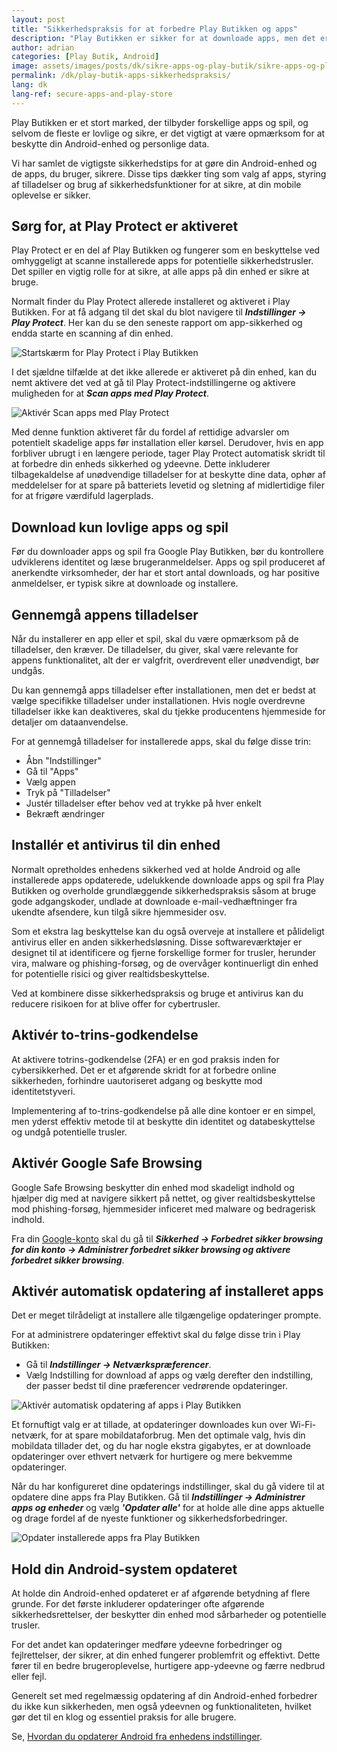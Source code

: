 ```yaml
---
layout: post
title: "Sikkerhedspraksis for at forbedre Play Butikken og apps"
description: "Play Butikken er sikker for at downloade apps, men det er også vigtigt at følge grundlæggende sikkerhedstips og tilføje ekstra beskyttelse. Se, hvordan du forbedrer sikkerheden på din enhed."
author: adrian
categories: [Play Butik, Android]
image: assets/images/posts/dk/sikre-apps-og-play-butik/sikre-apps-og-play-butik.png
permalink: /dk/play-butik-apps-sikkerhedspraksis/
lang: dk
lang-ref: secure-apps-and-play-store
---
```


Play Butikken er et stort marked, der tilbyder forskellige apps og spil, og selvom de fleste er lovlige og sikre, er det vigtigt at være opmærksom for at beskytte din Android-enhed og personlige data.

Vi har samlet de vigtigste sikkerhedstips for at gøre din Android-enhed og de apps, du bruger, sikrere. Disse tips dækker ting som valg af apps, styring af tilladelser og brug af sikkerhedsfunktioner for at sikre, at din mobile oplevelse er sikker.

## Sørg for, at Play Protect er aktiveret

Play Protect er en del af Play Butikken og fungerer som en beskyttelse ved omhyggeligt at scanne installerede apps for potentielle sikkerhedstrusler. Det spiller en vigtig rolle for at sikre, at alle apps på din enhed er sikre at bruge.

Normalt finder du Play Protect allerede installeret og aktiveret i Play Butikken. For at få adgang til det skal du blot navigere til **_Indstillinger → Play Protect_**. Her kan du se den seneste rapport om app-sikkerhed og endda starte en scanning af din enhed.

<img alt="Startskærm for Play Protect i Play Butikken" title="Startskærm for Play Protect i Play Butikken" loading="lazy" class="article-image large-width-img" src="{{site.baseurl}}/assets/images/posts/dk/sikre-apps-og-play-butik/play-protect-hovedskarm.jpg">

I det sjældne tilfælde at det ikke allerede er aktiveret på din enhed, kan du nemt aktivere det ved at gå til Play Protect-indstillingerne og aktivere muligheden for at ***Scan apps med Play Protect***.

<img alt="Aktivér Scan apps med Play Protect" title="Aktivér Scan apps med Play Protect" loading="lazy" class="article-image large-width-img" src="{{site.baseurl}}/assets/images/posts/dk/sikre-apps-og-play-butik/aktiver-scanning-af-apps-med-play-protect.jpg">

Med denne funktion aktiveret får du fordel af rettidige advarsler om potentielt skadelige apps før installation eller kørsel. Derudover, hvis en app forbliver ubrugt i en længere periode, tager Play Protect automatisk skridt til at forbedre din enheds sikkerhed og ydeevne. Dette inkluderer tilbagekaldelse af unødvendige tilladelser for at beskytte dine data, ophør af meddelelser for at spare på batteriets levetid og sletning af midlertidige filer for at frigøre værdifuld lagerplads.

## Download kun lovlige apps og spil

Før du downloader apps og spil fra Google Play Butikken, bør du kontrollere udviklerens identitet og læse brugeranmeldelser. Apps og spil produceret af anerkendte virksomheder, der har et stort antal downloads, og har positive anmeldelser, er typisk sikre at downloade og installere.

## Gennemgå appens tilladelser

Når du installerer en app eller et spil, skal du være opmærksom på de tilladelser, den kræver. De tilladelser, du giver, skal være relevante for appens funktionalitet, alt der er valgfrit, overdrevent eller unødvendigt, bør undgås.

Du kan gennemgå apps tilladelser efter installationen, men det er bedst at vælge specifikke tilladelser under installationen. Hvis nogle overdrevne tilladelser ikke kan deaktiveres, skal du tjekke producentens hjemmeside for detaljer om dataanvendelse.

For at gennemgå tilladelser for installerede apps, skal du følge disse trin:

- Åbn "Indstillinger"
- Gå til "Apps"
- Vælg appen
- Tryk på "Tilladelser"
- Justér tilladelser efter behov ved at trykke på hver enkelt
- Bekræft ændringer

## Installér et antivirus til din enhed

Normalt opretholdes enhedens sikkerhed ved at holde Android og alle installerede apps opdaterede, udelukkende downloade apps og spil fra Play Butikken og overholde grundlæggende sikkerhedspraksis såsom at bruge gode adgangskoder, undlade at downloade e-mail-vedhæftninger fra ukendte afsendere, kun tilgå sikre hjemmesider osv.

Som et ekstra lag beskyttelse kan du også overveje at installere et pålideligt antivirus eller en anden sikkerhedsløsning. Disse softwareværktøjer er designet til at identificere og fjerne forskellige former for trusler, herunder vira, malware og phishing-forsøg, og de overvåger kontinuerligt din enhed for potentielle risici og giver realtidsbeskyttelse.

Ved at kombinere disse sikkerhedspraksis og bruge et antivirus kan du reducere risikoen for at blive offer for cybertrusler.

## Aktivér to-trins-godkendelse

At aktivere totrins-godkendelse (2FA) er en god praksis inden for cybersikkerhed. Det er et afgørende skridt for at forbedre online sikkerheden, forhindre uautoriseret adgang og beskytte mod identitetstyveri.

Implementering af to-trins-godkendelse på alle dine kontoer er en simpel, men yderst effektiv metode til at beskytte din identitet og databeskyttelse og undgå potentielle trusler.

## Aktivér Google Safe Browsing

Google Safe Browsing beskytter din enhed mod skadeligt indhold og hjælper dig med at navigere sikkert på nettet, og giver realtidsbeskyttelse mod phishing-forsøg, hjemmesider inficeret med malware og bedragerisk indhold.

Fra din [Google-konto](https://myaccount.google.com/security) skal du gå til **_Sikkerhed → Forbedret sikker browsing for din konto → Administrer forbedret sikker browsing og aktivere forbedret sikker browsing_**.

## Aktivér automatisk opdatering af installeret apps

Det er meget tilrådeligt at installere alle tilgængelige opdateringer prompte.

For at administrere opdateringer effektivt skal du følge disse trin i Play Butikken:

- Gå til **_Indstillinger → Netværkspræferencer_**.
- Vælg Indstilling for download af apps og vælg derefter den indstilling, der passer bedst til dine præferencer vedrørende opdateringer.

<img alt="Aktivér automatisk opdatering af apps i Play Butikken" title="Aktivér automatisk opdatering af apps i Play Butikken" loading="lazy" class="article-image large-width-img" src="{{site.baseurl}}/assets/images/posts/dk/sikre-apps-og-play-butik/aktiver-auto-opdatering-af-apps-fra-play-butikken.jpg">

Et fornuftigt valg er at tillade, at opdateringer downloades kun over Wi-Fi-netværk, for at spare mobildataforbrug. Men det optimale valg, hvis din mobildata tillader det, og du har nogle ekstra gigabytes, er at downloade opdateringer over ethvert netværk for hurtigere og mere bekvemme opdateringer.

Når du har konfigureret dine opdaterings indstillinger, skal du gå videre til at opdatere dine apps fra Play Butikken. Gå til **_Indstillinger → Administrer apps og enheder_** og vælg ***'Opdater alle'*** for at holde alle dine apps aktuelle og drage fordel af de nyeste funktioner og sikkerhedsforbedringer.

<img alt="Opdater installerede apps fra Play Butikken" title="Opdater installerede apps fra Play Butikken" loading="lazy" class="article-image large-width-img" src="{{site.baseurl}}/assets/images/posts/dk/play-butik-oss/opdater-apps-fra-play-butikken.jpg">

## Hold din Android-system opdateret

At holde din Android-enhed opdateret er af afgørende betydning af flere grunde. For det første inkluderer opdateringer ofte afgørende sikkerhedsrettelser, der beskytter din enhed mod sårbarheder og potentielle trusler.

For det andet kan opdateringer medføre ydeevne forbedringer og fejlrettelser, der sikrer, at din enhed fungerer problemfrit og effektivt. Dette fører til en bedre brugeroplevelse, hurtigere app-ydeevne og færre nedbrud eller fejl.

Generelt set med regelmæssig opdatering af din Android-enhed forbedrer du ikke kun sikkerheden, men også ydeevnen og funktionaliteten, hvilket gør det til en klog og essentiel praksis for alle brugere.

Se, [Hvordan du opdaterer Android fra enhedens indstillinger]({{site.baseurl}}/dk/android-opdatering-og-opgradering//#metode-1-sådan-opdateres-android-fra-enhedsindstillingerne).
